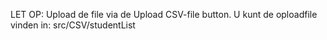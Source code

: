 LET OP: Upload de file via de Upload CSV-file button.
        U kunt de oploadfile vinden in: src/CSV/studentList
